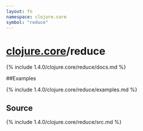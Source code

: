 ```yaml
---
layout: fn
namespace: clojure.core
symbol: "reduce"
---
```


# [clojure.core](../)/reduce

{% include 1.4.0/clojure.core/reduce/docs.md %}

##Examples

{% include 1.4.0/clojure.core/reduce/examples.md %}
## Source
{% include 1.4.0/clojure.core/reduce/src.md %}

